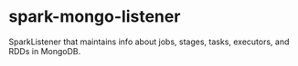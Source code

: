 # spark-mongo-listener
SparkListener that maintains info about jobs, stages, tasks, executors, and RDDs in MongoDB.
